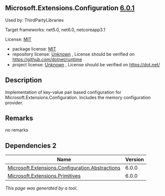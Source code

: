 Microsoft.Extensions.Configuration [6.0.1](https://www.nuget.org/packages/Microsoft.Extensions.Configuration/6.0.1)
--------------------

Used by: ThirdPartyLibraries

Target frameworks: net5.0, net6.0, netcoreapp3.1

License: [MIT](../../../../licenses/mit) 

- package license: [MIT](https://licenses.nuget.org/MIT) 
- repository license: [Unknown](https://github.com/dotnet/runtime) , License should be verified on https://github.com/dotnet/runtime
- project license: [Unknown](https://dot.net/) , License should be verified on https://dot.net/

Description
-----------
Implementation of key-value pair based configuration for Microsoft.Extensions.Configuration. Includes the memory configuration provider.

Remarks
-----------
no remarks


Dependencies 2
-----------

|Name|Version|
|----------|:----|
|[Microsoft.Extensions.Configuration.Abstractions](../../../../packages/nuget.org/microsoft.extensions.configuration.abstractions/6.0.0)|6.0.0|
|[Microsoft.Extensions.Primitives](../../../../packages/nuget.org/microsoft.extensions.primitives/6.0.0)|6.0.0|

*This page was generated by a tool.*